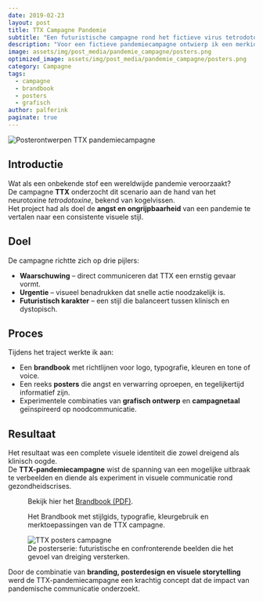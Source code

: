 ```yaml
---
date: 2019-02-23
layout: post
title: TTX Campagne Pandemie
subtitle: "Een futuristische campagne rond het fictieve virus tetrodotoxine"
description: "Voor een fictieve pandemiecampagne ontwierp ik een merkidentiteit rondom 'TTX' – een denkbeeldige ziekte gebaseerd op het gif tetrodotoxine. Het project omvatte een brandbook en een serie posters die de angst, urgentie en futuristische toon van de campagne verbeelden."
image: assets/img/post_media/pandemie_campagne/posters.png
optimized_image: assets/img/post_media/pandemie_campagne/posters.png
category: Campagne
tags:
  - campagne
  - brandbook
  - posters
  - grafisch
author: palferink
paginate: true
---
```


<img src="{{ site.baseurl }}/assets/img/post_media/pandemie_campagne/posters.png" alt="Posterontwerpen TTX pandemiecampagne">

## Introductie

Wat als een onbekende stof een wereldwijde pandemie veroorzaakt?  
De campagne **TTX** onderzocht dit scenario aan de hand van het neurotoxine *tetrodotoxine*, bekend van kogelvissen.  
Het project had als doel de **angst en ongrijpbaarheid** van een pandemie te vertalen naar een consistente visuele stijl.

## Doel

De campagne richtte zich op drie pijlers:

- **Waarschuwing** – direct communiceren dat TTX een ernstig gevaar vormt.  
- **Urgentie** – visueel benadrukken dat snelle actie noodzakelijk is.  
- **Futuristisch karakter** – een stijl die balanceert tussen klinisch en dystopisch.  

## Proces

Tijdens het traject werkte ik aan:

- Een **brandbook** met richtlijnen voor logo, typografie, kleuren en tone of voice.  
- Een reeks **posters** die angst en verwarring oproepen, en tegelijkertijd informatief zijn.  
- Experimentele combinaties van **grafisch ontwerp** en **campagnetaal** geïnspireerd op noodcommunicatie.  

## Resultaat

Het resultaat was een complete visuele identiteit die zowel dreigend als klinisch oogde.  
De **TTX-pandemiecampagne** wist de spanning van een mogelijke uitbraak te verbeelden en diende als experiment in visuele communicatie rond gezondheidscrises.

<div class="image-grid">
  <figure>
    <object data="{{ site.baseurl }}/assets/img/post_media/pandemie_campagne/Brandbook.pdf" type="application/pdf" width="100%" height="400px">
      <p>Bekijk hier het <a href="{{ site.baseurl }}/assets/img/post_media/pandemie_campagne/Brandbook.pdf">Brandbook (PDF)</a>.</p>
    </object>
    <figcaption>Het Brandbook met stijlgids, typografie, kleurgebruik en merktoepassingen van de TTX campagne.</figcaption>
  </figure>
  <figure>
    <img src="{{ site.baseurl }}/assets/img/post_media/pandemie_campagne/posters.png" alt="TTX posters campagne">
    <figcaption>De posterserie: futuristische en confronterende beelden die het gevoel van dreiging versterken.</figcaption>
  </figure>
</div>

Door de combinatie van **branding, posterdesign en visuele storytelling** werd de TTX-pandemiecampagne een krachtig concept dat de impact van pandemische communicatie onderzoekt.
